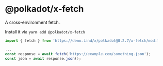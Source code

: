 # @polkadot/x-fetch

A cross-environment fetch.

Install it via `yarn add @polkadot/x-fetch`

```js
import { fetch } from 'https://deno.land/x/polkadot@0.2.7/x-fetch/mod.ts';

...
const response = await fetch('https://example.com/something.json');
const json = await response.json();
```
